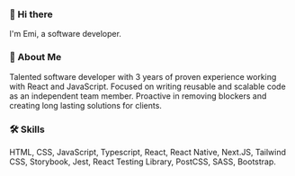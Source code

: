 ### 👋 Hi there 
I'm Emi, a software developer.

### 🚀 About Me
Talented software developer with 3 years of proven experience working with React and JavaScript. Focused on writing reusable and scalable code as an independent team member. Proactive in removing blockers and creating long lasting solutions for clients.

### 🛠 Skills
HTML, CSS, JavaScript, Typescript, React, React Native, Next.JS, Tailwind CSS, Storybook, Jest, React Testing Library, PostCSS, SASS, Bootstrap.



<!--
**e-cmt/e-cmt** is a ✨ _special_ ✨ repository because its `README.md` (this file) appears on your GitHub profile.

Here are some ideas to get you started:

- 🔭 I’m currently working on ...
- 🌱 I’m currently learning ...
- 👯 I’m looking to collaborate on ...
- 🤔 I’m looking for help with ...
- 💬 Ask me about ...
- 📫 How to reach me: ...
- 😄 Pronouns: ...
- ⚡ Fun fact: ...
-->
